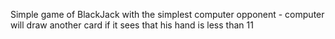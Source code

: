 Simple game of BlackJack with the simplest computer opponent - computer will draw another card if it sees that his hand is less than 11